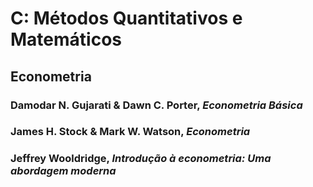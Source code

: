 # C: Métodos Quantitativos e Matemáticos

## Econometria

### Damodar N. Gujarati & Dawn C. Porter, *Econometria Básica*
### James H. Stock & Mark W. Watson, *Econometria*
### Jeffrey Wooldridge, *Introdução à econometria: Uma abordagem moderna*
